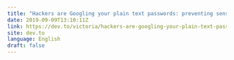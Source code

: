 ```yaml
---
title: "Hackers are Googling your plain text passwords: preventing sensitive data exposure"
date: 2019-09-09T13:10:11Z
link: https://dev.to/victoria/hackers-are-googling-your-plain-text-passwords-preventing-sensitive-data-exposure-45n6?utm_medium=RSS&utm_source=news.12bit.vn
site: dev.to
language: English
draft: false
---
```

